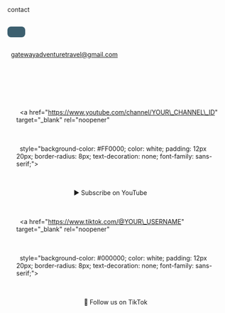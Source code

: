 contact



<p style="font-size: 16px; color: #ffffff; background-color: #264d5fe4; padding: 12px 20px; border-radius: 8px; display: inline-block; font-family: sans-serif;">

&nbsp; gatewayadventuretravel@gmail.com

</p>



<div style="display: flex; gap: 20px; justify-content: center; align-items: center; flex-wrap: wrap; padding: 20px;">

&nbsp; <!-- YouTube Button -->

&nbsp; <a href="https://www.youtube.com/channel/YOUR\_CHANNEL\_ID" target="\_blank" rel="noopener"

&nbsp;    style="background-color: #FF0000; color: white; padding: 12px 20px; border-radius: 8px; text-decoration: none; font-family: sans-serif;">

&nbsp;   ▶ Subscribe on YouTube

&nbsp; </a>



&nbsp; <!-- TikTok Button -->

&nbsp; <a href="https://www.tiktok.com/@YOUR\_USERNAME" target="\_blank" rel="noopener"

&nbsp;    style="background-color: #000000; color: white; padding: 12px 20px; border-radius: 8px; text-decoration: none; font-family: sans-serif;">

&nbsp;   🎵 Follow us on TikTok

&nbsp; </a>

</div>

